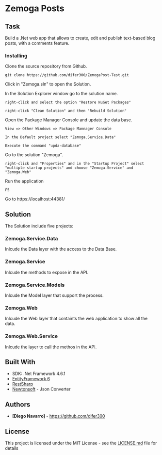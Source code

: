 # Zemoga Posts
## Task

Build a .Net web app that allows to create, edit and publish text-based blog posts, with a comments feature.

### Installing

Clone the source repository from Github.

```
git clone https://github.com/difer300/ZemogaPost-Test.git
```

Click in "Zemoga.sln" to open the Solution.

In the Solution Explorer window go to the solution name.

```
right-click and select the option "Restore NuGet Packages"
```
```
right-click "Clean Solution" and then "Rebuild Solution"
```
Open the Package Manager Console and update the data base.
```
View => Other Windows => Package Mannager Console
```
```
In the Default project select "Zemoga.Service.Data"
```
```
Execute the command "upda-database"
```
Go to the solution "Zemoga". 
```
right-click and "Properties" and in the "Startup Project" select "multiple startup projects" and choose "Zemoga.Service" and "Zemoga.Web"
```

Run the application
```
F5
```

Go to https://localhost:44381/

## Solution

The Solution include five projects: 
### Zemoga.Service.Data
Inlcude the Data layer with the access to the Data Base.

### Zemoga.Service
Inlcude the methods to expose in the API. 

### Zemoga.Service.Models
Inlcude the Model layer that support the process.

### Zemoga.Web
Inlcude the Web layer that containts the web application to show all the data. 

### Zemoga.Web.Service
Inlcude the layer to call the methos in the API. 

## Built With

* SDK: .Net Framework 4.6.1
* [EntityFramework 6](https://github.com/aspnet/EntityFramework6/wiki) 
* [RestSharp](http://restsharp.org/)
* [Newtonsoft](https://www.newtonsoft.com/json) - Json Converter

## Authors

* **[Diego Navarro]** - https://github.com/difer300

## License

This project is licensed under the MIT License - see the [LICENSE.md](LICENSE.md) file for details
